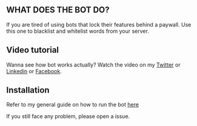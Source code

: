 ## WHAT DOES THE BOT DO?

If you are tired of using bots that lock their features behind a paywall. Use this one to blacklist and whitelist words from your server.

## Video tutorial

Wanna see how bot works actually? Watch the video on my [Twitter](https://twitter.com/bilal_the_dev/status/1768940178746265623) or [Linkedin](https://www.linkedin.com/feed/update/urn:li:share:7174705440704905216/) or [Facebook](https://www.facebook.com/permalink.php?story_fbid=pfbid0GzjdGgXWqZ2bMAucQ8hstiArMv7jjnfb9dKFDhgvecG2jSKawZa5oKqAafojqmhMl&id=61556182875591&__cft__[0]=AZXs2gb0_deBMEcbKjPVVV5SlE5fC04i1EcQHh5maZdrXe5y-9DKgWKBtPJf7DGtI7UZ2m_WXXUcFJ24m46BTj8xOi_-VaGqeO0fB5-TGhpZte3zAYt9S3BsSQ5pNkpW57g&__tn__=%2CO%2CP-R).

## Installation

Refer to my general guide on how to run the bot [here](https://github.com/bilal-the-dev/How-to-run-my-discord-bots)

If you still face any problem, please open a issue.
